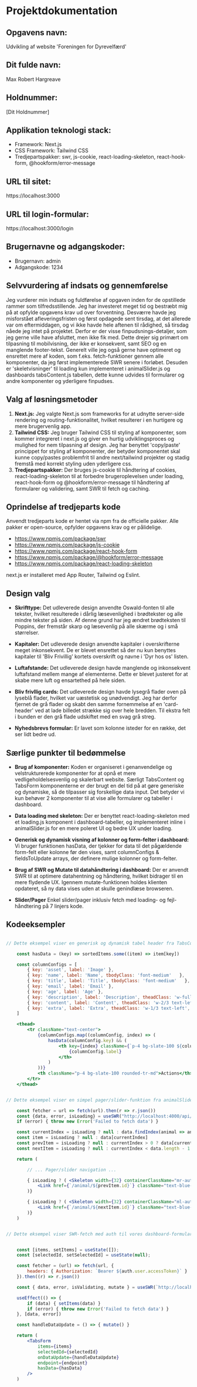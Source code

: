 # Projektdokumentation

## Opgavens navn: 

Udvikling af website 'Foreningen for Dyrevelfærd'

## Dit fulde navn: 

Max Robert Hargreave

## Holdnummer: 

[Dit Holdnummer]

## Applikation teknologi stack:

- Framework: Next.js
- CSS Framework: Tailwind CSS
- Tredjepartspakker: swr, js-cookie, react-loading-skeleton, react-hook-form, @hookform/error-message

## URL til sitet:

https://localhost:3000

## URL til login-formular:

https://localhost:3000/login

## Brugernavne og adgangskoder:

- Brugernavn: admin
- Adgangskode: 1234


## Selvvurdering af indsats og gennemførelse

Jeg vurderer min indsats og fuldførelse af opgaven inden for de opstillede rammer som tilfredsstillende. Jeg har investeret meget tid og bestræbt mig på at opfylde opgavens krav ud over forventning. Desværre havde jeg misforstået afleveringsfristen og først opdagede sent tirsdag, at det allerede var om eftermiddagen, og vi ikke havde hele aftenen til rådighed, så tirsdag nåede jeg intet på projektet. Derfor er der visse finpudsnings-detaljer, som jeg gerne ville have afsluttet, men ikke fik med. Dette drejer sig primært om tilpasning til mobilvisning, der ikke er konsekvent, samt SEO og en manglende footer-tekst. Generelt ville jeg også gerne have optimeret og ensrettet mere af koden, som f.eks. fetch-funktioner gennem alle komponenter, da jeg først implementerede SWR senere i forløbet. Desuden er 'skeletvisninger' til loading kun implementeret i animalSlider.js og dashboards tabsContent.js tabellen, dette kunne udvides til formularer og andre komponenter og yderligere finpudses.


## Valg af løsningsmetoder

1. **Next.js:** Jeg valgte Next.js som frameworks for at udnytte server-side rendering og routing-funktionalitet, hvilket resulterer i en hurtigere og mere brugervenlig app.
2. **Tailwind CSS:** Jeg bruger Tailwind CSS til styling af komponenter, som kommer integreret i next.js og giver en hurtig udviklingsproces og mulighed for nem tilpasning af design. Jeg har benyttet 'copy/paste' princippet for styling af komponenter, der betyder komponentet skal kunne copy/pastes problemfrit til andre next/tailwind projekter og stadig fremstå med korrekt styling uden yderligere css.
3. **Tredjepartspakker:** Der bruges js-cookie til håndtering af cookies, react-loading-skeleton til at forbedre brugeroplevelsen under loading, react-hook-form og @hookform/error-message til håndtering af formularer og validering, samt SWR til fetch og caching.

## Oprindelse af tredjeparts kode

Anvendt tredjeparts kode er hentet via npm fra de officielle pakker. 
Alle pakker er open-source, opfylder opgavens krav og er pålidelige.

- https://www.npmjs.com/package/swr
- https://www.npmjs.com/package/js-cookie
- https://www.npmjs.com/package/react-hook-form
- https://www.npmjs.com/package/@hookform/error-message
- https://www.npmjs.com/package/react-loading-skeleton

next.js er installeret med App Router, Tailwind og Eslint.


## Design valg

- **Skrifttype:** Det udleverede design anvendte Oswald-fonten til alle tekster, hvilket resulterede i dårlig læsevenlighed i brødtekster og alle mindre tekster på siden. Af denne grund har jeg ændret brødteksten til Poppins, der fremstår skarp og læsevenlig på alle skærme og i små størrelser.

- **Kapitaler:** Det udleverede design anvendte kapitaler i overskrifterne meget inkonsekvent. De er blevet ensrettet så der nu kun benyttes kapitaler til 'Bliv Frivillig' kortets overskrift og navne i 'Dyr hos os' listen. 

- **Luftafstande:** Det udleverede design havde manglende og inkonsekvent luftafstand mellem mange af elementerne. Dette er blevet justeret for at skabe mere luft og ensartethed på hele siden.

- **Bliv frivllig cards:** Det udleverede design havde lysegrå flader oven på lyseblå flader, hvilket var uæstetisk og unødvendigt. Jeg har derfor fjernet de grå flader og skabt den samme fornemmelse af en 'card-header' ved at lade billedet strække sig over hele bredden. Til ekstra felt i bunden er den grå flade udskiftet med en svag grå streg.

- **Nyhedsbrevs formular:** Er lavet som kolonne isteder for en række, det ser lidt bedre ud. 


## Særlige punkter til bedømmelse

- **Brug af komponenter:** Koden er organiseret i genanvendelige og velstrukturerede komponenter for at opnå et mere vedligeholdelsesvenlig og skalerbart website. Særligt TabsContent og TabsForm komponenterne er der brugt en del tid på at gøre generiske og dynamiske, så de tilpasser sig forskellige data input. Det betyder vi kun behøver 2 komponenter til at vise alle formularer og tabeller i dashboard.

- **Data loading med skeleton:** Der er benyttet react-loading-skeleton med et loading.js komponent i dashboard-tabeller, og implementeret inline i animalSlider.js for en mere poleret UI og bedre UX under loading.

- **Generisk og dynamisk visning af kolonner og form-felter i dashboard:** Vi bruger funktionen hasData, der tjekker for data til det pågældende form-felt eller kolonne før den vises, samt columnConfigs & fieldsToUpdate arrays, der definere mulige kolonner og form-felter.

- **Brug af SWR og Mutate til datahåndtering i dashboard:** Der er anvendt SWR til at optimere datahentning og håndtering, hvilket bidrager til en mere flydende UX. Igennem mutate-funktionen holdes klienten opdateret, så ny data vises uden at skulle genindlæse browseren.

- **Slider/Pager** Enkel slider/pager inklusiv fetch med loading- og fejl-håndtering på 7 linjers kode.


## Kodeeksempler

```jsx

// Dette eksempel viser en generisk og dynamisk tabel header fra TabsContent.js komponentet. Vi definerer alle mulige kolonner i vores "columnConfigs" array, og ved hjælp af "hasData" funktionen sikrer vi, at kun kolonner med data vises, og med Class attributterne kan vi stadig tilføje styling til specifikke kolonner efter behov.

    const hasData = (key) => sortedItems.some((item) => item[key])

    const columnConfigs = [
        { key: 'asset', label: 'Image' },
        { key: 'name', label: 'Name', tbodyClass: 'font-medium'   },
        { key: 'title', label: 'Title', tbodyClass: 'font-medium'   },
        { key: 'email', label: 'Email' },
        { key: 'age', label: 'Age' },
        { key: 'description', label: 'Description', theadClass: 'w-full text-left', tbodyClass: 'text-left' },
        { key: 'content', label: 'Content', theadClass: 'w-2/3 text-left', tbodyClass: 'text-left'   },
        { key: 'extra', label: 'Extra', theadClass: 'w-1/3 text-left', tbodyClass: ' text-left'   },
    ]

    <thead>
        <tr className="text-center">
            {columnConfigs.map((columnConfig, index) => (
                hasData(columnConfig.key) && (
                    <th key={index} className={`p-4 bg-slate-100 ${columnConfig.theadClass}`}>
                        {columnConfig.label}
                    </th>
                )
            ))}
            <th className="p-4 bg-slate-100 rounded-tr-md">Actions</th>
        </tr>
    </thead>

```

```jsx

// Dette eksempel viser en simpel pager/slider-funktion fra animalSlider.js. Vi bruger SWR til fetch og react-loading-skeleton til forbedret UX/UI ved loading. Selve slider-funktionaliteten er kun 4 linjer, den identificerer det aktuelle element i 'data' ud fra params. Derefter bliver de relevante data indsat i 'item', 'prevItem' og 'nextItem', hvilket gør det muligt nemt og hurtigt at navigere mellem elementerne, samt kun at vise navigations-knapper hvis der er flere sider tilgængelige.

    const fetcher = url => fetch(url).then(r => r.json())
    const {data, error, isLoading} = useSWR("http://localhost:4000/api/v1/animals", fetcher)
    if (error) { throw new Error('Failed to fetch data') }

    const currentIndex = isLoading ? null : data.findIndex(animal => animal.id === parseInt(params.id))
    const item = isLoading ? null : data[currentIndex]
    const prevItem = isLoading ? null : currentIndex > 0 ? data[currentIndex - 1] : null
    const nextItem = isLoading ? null : currentIndex < data.length - 1 ? data[currentIndex + 1] : null

    return (

        // ... Pager/slider navigation ...

        { isLoading ? ( <Skeleton width={32} containerClassName="mr-auto py-2 px-4" /> ) : prevItem && ( 
            <Link href={`/animal/${prevItem.id}`} className="text-blue-900 hover:text-blue-500 py-2 px-4 flex items-center mr-auto">&lt; Forrige</Link> 
        )}

        { isLoading ? ( <Skeleton width={32} containerClassName="ml-auto py-2 px-4" /> ) : nextItem && (
            <Link href={`/animal/${nextItem.id}`} className="text-blue-900 hover:text-blue-500 py-2 px-4 ml-auto">Næste &gt;</Link>
        )}
    )

```

```jsx

// Dette eksempel viser SWR-fetch med auth til vores dashboard-formularer. Funktionen "handleDataUpdate" sendes som prop til TabsForm og bruges til at opdatere client cache med ny data fra serveren ved hjælp af mutate-funktionen, når vi indsender en formular. Dette gør, at den opdaterede data vises med det samme til brugeren.


    const [items, setItems] = useState([]);
    const [selectedId, setSelectedId] = useState(null);

    const fetcher = (url) => fetch(url, { 
        headers: { Authorization: `Bearer ${auth.user.accessToken}` } 
    }).then((r) => r.json())

    const { data, error, isValidating, mutate } = useSWR(`http://localhost:4000/api/v1/${endpoint}`, fetcher)

    useEffect(() => {
        if (data) { setItems(data) }
        if (error) { throw new Error('Failed to fetch data') }
    }, [data, error])

    const handleDataUpdate = () => { mutate() }

    return (
        <TabsForm 
            items={items} 
            selectedId={selectedId} 
            onDataUpdate={handleDataUpdate} 
            endpoint={endpoint} 
            hasData={hasData} 
        />
    )

```

